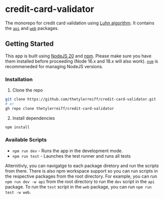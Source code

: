 # credit-card-validator

The monorepo for credit card validation using [Luhn algorithm](https://en.wikipedia.org/wiki/Luhn_algorithm). It contains the [`api`](packages/api/README.md) and [`web`](packages/web/README.md) packages.

## Getting Started
This app is built using [NodeJS 20](https://nodejs.org/en/) and [npm](https://npmjs.com/). Please make sure you have them installed before proceeding (Node 16.x and 18.x will also work). [`nvm`](https://github.com/nvm-sh/nvm) is recommeneded for managing NodeJS versions.

### Installation
1. Clone the repo
```bash
git clone https://github.com/thetylerreiff/credit-card-validator.git
# or
gh repo clone thetylerreiff/credit-card-validator
```
2. Install dependencies
```bash
npm install
```

### Available Scripts
- `npm run dev` - Runs the app in the development mode.
- `npm run test` - Launches the test runner and runs all tests 

Alternitivly, you can navigatge to each package diretory and run the scripts from there. There is also npm workspace support so you can run scripts in the respective packages from the root directory. For example, you can run `npm run dev -w api` from the root directory to run the `dev` script in the `api` package. To run the `test` script in the `web` package, you can run `npm run test -w web`.
